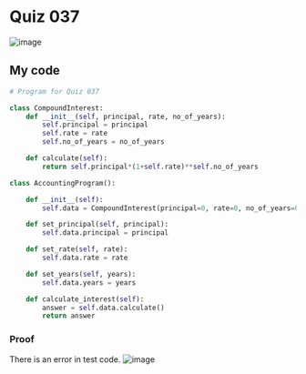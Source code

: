 # Quiz 037

![image](https://user-images.githubusercontent.com/111758436/214814374-5cce09d3-ecdf-4b47-b299-4636303ce521.png)

## My code
```.py
# Program for Quiz 037

class CompoundInterest:
    def __init__(self, principal, rate, no_of_years):
        self.principal = principal
        self.rate = rate
        self.no_of_years = no_of_years

    def calculate(self):
        return self.principal*(1+self.rate)**self.no_of_years

class AccountingProgram():

    def __init__(self):
        self.data = CompoundInterest(principal=0, rate=0, no_of_years=0)

    def set_principal(self, principal):
        self.data.principal = principal

    def set_rate(self, rate):
        self.data.rate = rate

    def set_years(self, years):
        self.data.years = years

    def calculate_interest(self):
        answer = self.data.calculate()
        return answer
```
### Proof
There is an error in test code.
![image](https://user-images.githubusercontent.com/111758436/214815331-e17a3fe9-c866-4fff-bfd9-b4195d96609f.png)
